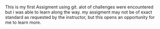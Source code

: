 This is my first Assigment using git. alot of challenges were encountered but i was able to learn along the way.
my assigment may not be of exact standard as requested by the instructor, but this opens an opportunity for me to learn more.
